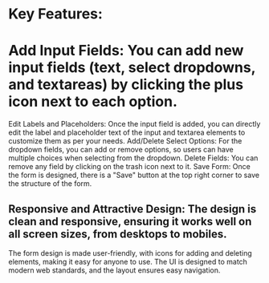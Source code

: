 # Key Features:
# Add Input Fields: You can add new input fields (text, select dropdowns, and textareas) by clicking the plus icon next to each option.
Edit Labels and Placeholders: Once the input field is added, you can directly edit the label and placeholder text of the input and textarea elements to customize them as per your needs.
Add/Delete Select Options: For the dropdown fields, you can add or remove options, so users can have multiple choices when selecting from the dropdown.
Delete Fields: You can remove any field by clicking on the trash icon next to it.
Save Form: Once the form is designed, there is a "Save" button at the top right corner to save the structure of the form.
## Responsive and Attractive Design: The design is clean and responsive, ensuring it works well on all screen sizes, from desktops to mobiles.
The form design is made user-friendly, with icons for adding and deleting elements, making it easy for anyone to use. The UI is designed to match modern web standards, and the layout ensures easy navigation.

